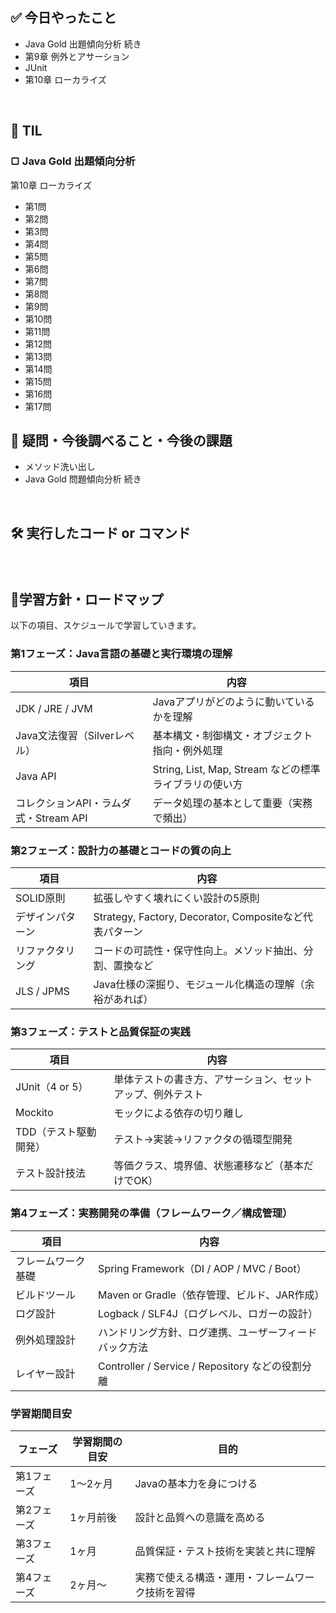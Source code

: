 ## ✅ 今日やったこと
- Java Gold 出題傾向分析 続き
 - 第9章 例外とアサーション
 - JUnit
 - 第10章 ローカライズ


<br>


## 📌 TIL
### ▢ Java Gold 出題傾向分析

 第10章 ローカライズ
 - 第1問 
 - 第2問 
 - 第3問 
 - 第4問 
 - 第5問 
 - 第6問 
 - 第7問 
 - 第8問 
 - 第9問 
 - 第10問 
 - 第11問 
 - 第12問
 - 第13問
 - 第14問
 - 第15問
 - 第16問
 - 第17問



## 🤔 疑問・今後調べること・今後の課題
- メソッド洗い出し
- Java Gold 問題傾向分析 続き

<br>

## 🛠️ 実行したコード or コマンド
### 
<br>

##  🧩学習方針・ロードマップ
以下の項目、スケジュールで学習していきます。

### **第1フェーズ：Java言語の基礎と実行環境の理解**

| 項目 | 内容 |
| --- | --- |
| JDK / JRE / JVM | Javaアプリがどのように動いているかを理解 |
| Java文法復習（Silverレベル） | 基本構文・制御構文・オブジェクト指向・例外処理 |
| Java API | String, List, Map, Stream などの標準ライブラリの使い方 |
| コレクションAPI・ラムダ式・Stream API | データ処理の基本として重要（実務で頻出） |

### **第2フェーズ：設計力の基礎とコードの質の向上**

| 項目 | 内容 |
| --- | --- |
| SOLID原則 | 拡張しやすく壊れにくい設計の5原則 |
| デザインパターン | Strategy, Factory, Decorator, Compositeなど代表パターン |
| リファクタリング | コードの可読性・保守性向上。メソッド抽出、分割、置換など |
| JLS / JPMS | Java仕様の深掘り、モジュール化構造の理解（余裕があれば） |

### **第3フェーズ：テストと品質保証の実践**

| 項目 | 内容 |
| --- | --- |
| JUnit（4 or 5） | 単体テストの書き方、アサーション、セットアップ、例外テスト |
| Mockito | モックによる依存の切り離し |
| TDD（テスト駆動開発） | テスト→実装→リファクタの循環型開発 |
| テスト設計技法 | 等価クラス、境界値、状態遷移など（基本だけでOK） |

### **第4フェーズ：実務開発の準備（フレームワーク／構成管理）**

| 項目 | 内容 |
| --- | --- |
| フレームワーク基礎 | Spring Framework（DI / AOP / MVC / Boot） |
| ビルドツール | Maven or Gradle（依存管理、ビルド、JAR作成） |
| ログ設計 | Logback / SLF4J（ログレベル、ロガーの設計） |
| 例外処理設計 | ハンドリング方針、ログ連携、ユーザーフィードバック方法 |
| レイヤー設計 | Controller / Service / Repository などの役割分離 |

### 学習期間目安

| フェーズ | 学習期間の目安 | 目的 |
| --- | --- | --- |
| 第1フェーズ | 1～2ヶ月 | Javaの基本力を身につける |
| 第2フェーズ | 1ヶ月前後 | 設計と品質への意識を高める |
| 第3フェーズ | 1ヶ月 | 品質保証・テスト技術を実装と共に理解 |
| 第4フェーズ | 2ヶ月～ | 実務で使える構造・運用・フレームワーク技術を習得 |